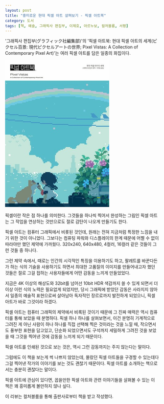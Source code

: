```yaml
---
layout: post
title: "흥미로운 현대 픽셀 아트 살펴보기 - 픽셀 아트북"
category: 도서
tags: [책, 예술, 그래픽사 편집부, 이제호, 아르누보, 컬처블룸, 서평]
---
```


'그래픽사 편집부(グラフィック社編集部)'의
'픽셀 아트북: 현대 픽셀 아트의 세계(ピクセル百景: 現代ピクセルアートの世界; Pixel Vistas: A Collection of Contemporary Pixel Art)'는
여러 픽셀 아트를 담은 일종의 화집이다.

![표지](/images/book/pixel-vistas-book-h480.jpg)

픽셀이란 작은 점 하나를 의미한다.
그것들을 하나씩 찍어서 완성하는 그림인 픽셀 아트는
그 작업을 연상하는 것만으로도 절로 감탄이 나오게 만들기도 한다.

픽셀 아트는 컴퓨터 그래픽에서 비롯된 것인데,
원래는 전혀 지금처럼 특정한 느낌을 내기 위한 것이 아니었다.
그보다는 컴퓨팅 파워와 디스플레이의 한계 때문에 어쩔 수 없이 따라야만 했던 제약에 가까웠다.
320x240, 640x480, 4컬러, 16컬러 같은 것들이 그런 것들 중 하나다.

그런 제약 속에서,
때로는 인간의 시각적인 특징을 이용하기도 하고,
팔레트를 바꾼다든가 하는 식의 기술을 사용하기도 하면서
최대한 고품질의 이미지를 만들어내고자 했던 것들은
절로 그걸 접하는 사용자들에게 어떤 감동을 느끼게 만들었었다.

지금은 4K 이상의 해상도와 32bit를 넘어선 10bit HDR 색감까지 쓸 수 있게 되면서
더 이상 이런 식의 노력은 필요없게 되었지만,
당시 그래픽에 받았던 감동은 사라지지 않아서
일종의 예술적 표현으로써 살아남아
독자적인 장르로까지 발전하게 되었으니,
픽셀 아트가 바로 그것이라 하겠다.

픽셀 아트는 컴퓨터 그래픽의 제약에서 비록된 것이기 때문에
그 진짜 매력은 역시 컴퓨터를 통해 보았을 때 분명하다.
픽셀 하나 하나를 살펴보면서,
이건 분명히 기계적으로 그려진 게 아닌
사람이 하나 하나를 직접 선택해 찍은 것이라는 것을 느낄 때,
작으면서도 풍부한 표현을 담고있고,
단순화 되었으면서도 구석까지 세밀하게 그려진 것을 보았을 때
그것을 찍어낸 것에 감동을 느끼게 되기 때문이다.

픽셀 아트를 인쇄된 것으로 보는 것은,
역시 그런 감동까지는 주지 않는다는 말이다.

그럼에도 이 책을 보는게 썩 나쁘지 않았는데,
몰랐던 픽셀 아트들을 구경할 수 있는데다
그걸 찍어낸 작가의 이야기를 보는 것도 괜찮기 때문이다.
픽셀 아트를 소개하는 책으로서는 충분히 괜찮다는 말이다.

픽셀 아트에 관심이 있다면,
꼽을만한 픽셀 아트와 관련 이야기들을 살펴볼 수 있는 이 책은
꽤 흥미롭게 볼만하지 않나 싶다.



<div class="im im-info">
이 리뷰는 컬처블룸을 통해 출판사로부터 책을 받고 작성했다.
</div>
